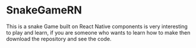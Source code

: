 # SnakeGameRN
This is a snake Game built on React Native components is very interesting to play and learn, if you are someone who wants to learn how to make then download the repository and see the code.
